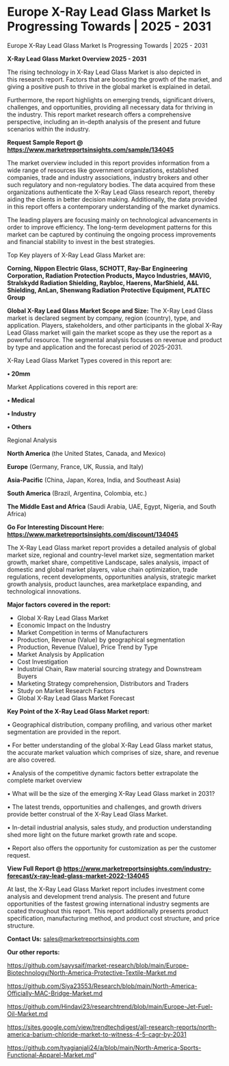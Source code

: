 # Europe X-Ray Lead Glass Market Is Progressing Towards | 2025 - 2031
 Europe X-Ray Lead Glass Market Is Progressing Towards | 2025 - 2031

<Strong> X-Ray Lead Glass Market Overview 2025 - 2031</strong>

The rising technology in X-Ray Lead Glass Market is also depicted in this research report. Factors that are boosting the growth of the market, and giving a positive push to thrive in the global market is explained in detail.

Furthermore, the report highlights on emerging trends, significant drivers, challenges, and opportunities, providing all necessary data for thriving in the industry. This report market research offers a comprehensive perspective, including an in-depth analysis of the present and future scenarios within the industry.

<strong>Request Sample Report @ <a href=https://www.marketreportsinsights.com/sample/134045>https://www.marketreportsinsights.com/sample/134045</a></strong>

The market overview included in this report provides information from a wide range of resources like government organizations, established companies, trade and industry associations, industry brokers and other such regulatory and non-regulatory bodies. The data acquired from these organizations authenticate the X-Ray Lead Glass research report, thereby aiding the clients in better decision making. Additionally, the data provided in this report offers a contemporary understanding of the market dynamics.

The leading players are focusing mainly on technological advancements in order to improve efficiency. The long-term development patterns for this market can be captured by continuing the ongoing process improvements and financial stability to invest in the best strategies.

Top Key players of X-Ray Lead Glass Market are:

<strong>Corning, Nippon Electric Glass, SCHOTT, Ray-Bar Engineering Corporation, Radiation Protection Products, Mayco Industries, MAVIG, Stralskydd Radiation Shielding, Raybloc, Haerens, MarShield, A&L Shielding, AnLan, Shenwang Radiation Protective Equipment, PLATEC Group</strong>

<strong><b>Global X-Ray Lead Glass Market Scope and Size:</b></strong>
The X-Ray Lead Glass market is declared segment by company, region (country), type, and application. Players, stakeholders, and other participants in the global X-Ray Lead Glass market will gain the market scope as they use the report as a powerful resource. The segmental analysis focuses on revenue and product by type and application and the forecast period of 2025-2031.

X-Ray Lead Glass Market Types covered in this report are:

<strong>• 20mm</strong>

Market Applications covered in this report are:

<strong>• Medical

• Industry

• Others</strong> 

Regional Analysis

<strong>North America</strong> (the United States, Canada, and Mexico)

<strong>Europe</strong> (Germany, France, UK, Russia, and Italy)

<strong>Asia-Pacific</strong> (China, Japan, Korea, India, and Southeast Asia)

<strong>South America</strong> (Brazil, Argentina, Colombia, etc.)

<strong>The Middle East and Africa</strong> (Saudi Arabia, UAE, Egypt, Nigeria, and South Africa)

<strong>Go For Interesting Discount Here: <a href=https://www.marketreportsinsights.com/discount/134045>https://www.marketreportsinsights.com/discount/134045</a></strong>

The X-Ray Lead Glass market report provides a detailed analysis of global market size, regional and country-level market size, segmentation market growth, market share, competitive Landscape, sales analysis, impact of domestic and global market players, value chain optimization, trade regulations, recent developments, opportunities analysis, strategic market growth analysis, product launches, area marketplace expanding, and technological innovations.

<strong><b>Major factors covered in the report:</b></strong>
<ul>
  <li>Global X-Ray Lead Glass Market </li>
  <li>Economic Impact on the Industry</li>
  <li>Market Competition in terms of Manufacturers</li>
  <li>Production, Revenue (Value) by geographical segmentation</li>
  <li>Production, Revenue (Value), Price Trend by Type</li>
  <li>Market Analysis by Application</li>
  <li>Cost Investigation</li>
  <li>Industrial Chain, Raw material sourcing strategy and Downstream Buyers</li>
  <li>Marketing Strategy comprehension, Distributors and Traders</li>
  <li>Study on Market Research Factors</li>
  <li>Global X-Ray Lead Glass Market Forecast</li>
</ul>

<strong><b>Key Point of the X-Ray Lead Glass Market report:</b></strong>

• Geographical distribution, company profiling, and various other market segmentation are provided in the report.

• For better understanding of the global X-Ray Lead Glass market status, the accurate market valuation which comprises of size, share, and revenue are also covered.

• Analysis of the competitive dynamic factors better extrapolate the complete market overview

• What will be the size of the emerging X-Ray Lead Glass market in 2031?

• The latest trends, opportunities and challenges, and growth drivers provide better construal of the X-Ray Lead Glass Market.

• In-detail industrial analysis, sales study, and production understanding shed more light on the future market growth rate and scope.

• Report also offers the opportunity for customization as per the customer request.

<strong><b>View Full Report @ <a href=https://www.marketreportsinsights.com/industry-forecast/x-ray-lead-glass-market-2022-134045>https://www.marketreportsinsights.com/industry-forecast/x-ray-lead-glass-market-2022-134045</a></b></strong>


At last, the X-Ray Lead Glass Market report includes investment come analysis and development trend analysis. The present and future opportunities of the fastest growing international industry segments are coated throughout this report. This report additionally presents product specification, manufacturing method, and product cost structure, and price structure.

<strong>Contact Us:</strong>
sales@marketreportsinsights.com

<strong>Our other reports:</strong>

<a href=https://github.com/sayysaif/market-research/blob/main/Europe-Biotechnology/North-America-Protective-Textile-Market.md>https://github.com/sayysaif/market-research/blob/main/Europe-Biotechnology/North-America-Protective-Textile-Market.md</a>

<a href=https://github.com/Siya23553/Research/blob/main/North-America-Officially-MAC-Bridge-Market.md>https://github.com/Siya23553/Research/blob/main/North-America-Officially-MAC-Bridge-Market.md</a>

<a href=https://github.com/Hindavi23/researchtrend/blob/main/Europe-Jet-Fuel-Oil-Market.md>https://github.com/Hindavi23/researchtrend/blob/main/Europe-Jet-Fuel-Oil-Market.md</a>

<a href=https://sites.google.com/view/trendtechdigest/all-research-reports/north-america-barium-chloride-market-to-witness-4-5-cagr-by-2031>https://sites.google.com/view/trendtechdigest/all-research-reports/north-america-barium-chloride-market-to-witness-4-5-cagr-by-2031</a>

<a href=https://github.com/tyagianjali24/a/blob/main/North-America-Sports-Functional-Apparel-Market.md>https://github.com/tyagianjali24/a/blob/main/North-America-Sports-Functional-Apparel-Market.md</a>"
